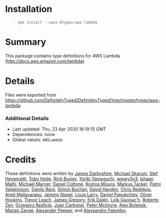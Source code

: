 # Installation
> `npm install --save @types/aws-lambda`

# Summary
This package contains type definitions for AWS Lambda (http://docs.aws.amazon.com/lambda).

# Details
Files were exported from https://github.com/DefinitelyTyped/DefinitelyTyped/tree/master/types/aws-lambda.

### Additional Details
 * Last updated: Thu, 23 Apr 2020 18:19:15 GMT
 * Dependencies: none
 * Global values: `AWSLambda`

# Credits
These definitions were written by [James Darbyshire](https://github.com/darbio), [Michael Skarum](https://github.com/skarum), [Stef Heyenrath](https://github.com/StefH), [Toby Hede](https://github.com/tobyhede), [Rich Buggy](https://github.com/buggy), [Yoriki Yamaguchi](https://github.com/y13i), [wwwy3y3](https://github.com/wwwy3y3), [Ishaan Malhi](https://github.com/OrthoDex), [Michael Marner](https://github.com/MichaelMarner), [Daniel Cottone](https://github.com/daniel-cottone), [Kostya Misura](https://github.com/kostya-misura), [Markus Tacker](https://github.com/coderbyheart), [Palmi Valgeirsson](https://github.com/palmithor), [Danilo Raisi](https://github.com/daniloraisi), [Simon Buchan](https://github.com/simonbuchan), [David Hayden](https://github.com/Haydabase), [Chris Redekop](https://github.com/repl-chris), [Aneil Mallavarapu](https://github.com/aneilbaboo), [Jeremy Nagel](https://github.com/jeznag), [Louis Larry](https://github.com/louislarry), [Daniel Papukchiev](https://github.com/dpapukchiev), [Oliver Hookins](https://github.com/ohookins), [Trevor Leach](https://github.com/trevor-leach), [James Gregory](https://github.com/jagregory), [Erik Dalén](https://github.com/dalen), [Loïk Gaonac'h](https://github.com/loikg), [Roberto Zen](https://github.com/skyzenr), [Grzegorz Redlicki](https://github.com/redlickigrzegorz), [Juan Carbonel](https://github.com/juancarbonel), [Peter McIntyre](https://github.com/pwmcintyre), [Alex Bolenok](https://github.com/alex-bolenok-centralreach), [Marian Zange](https://github.com/marianzange), [Alexander Pepper](https://github.com/apepper), and [Alessandro Palumbo](https://github.com/apalumbo).
